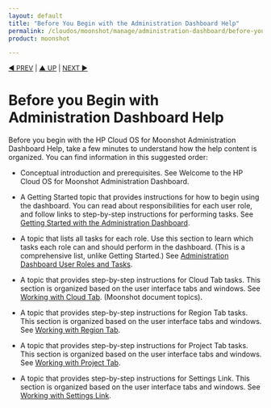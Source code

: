 ```yaml
---
layout: default
title: "Before You Begin with the Administration Dashboard Help"
permalink: /cloudos/moonshot/manage/administration-dashboard/before-you-begin/
product: moonshot

---
```




<script> 

function PageRefresh { 
onLoad="window.refresh"
}

PageRefresh();

</script>


<p style="font-size: small;"> <a href="/cloudos/moonshot/manage/operational-dashboard/">&#9664; PREV</a> | <a href="/cloudos/moonshot/manage/">&#9650; UP</a> | <a href="/cloudos/moonshot/manage/administration-dashboard/welcome/">NEXT &#9654;</a> </p>


# Before you Begin with Administration Dashboard Help #

Before you begin with the HP Cloud OS for Moonshot Administration Dashboard Help, take a few minutes to understand how the help content is organized. You can find information in this suggested order:

* Conceptual introduction and prerequisites. See Welcome to the HP Cloud OS for Moonshot Administration Dashboard.

* A Getting Started topic that provides instructions for how to begin using the dashboard. You can read about responsibilities for each user role, and follow links to step-by-step instructions for performing tasks. See [Getting Started with the Administration Dashboard](/cloudos/moonshot/manage/administration-dashboard/getting-started/).

* A topic that lists all tasks for each role. Use this section to learn which tasks each role can and should perform in the dashboard. (This is a comprehensive list, unlike Getting Started.) See [Administration Dashboard User Roles and Tasks](/cloudos/moonshot/manage/administration-dashboard/tasks-by-role/).


* A topic that provides step-by-step instructions for Cloud Tab tasks. This section is organized based on the user interface tabs and windows. See [Working with Cloud Tab](/cloudos/moonshot/manage/administration-dashboard/working-with-cloud-tab/). (Moonshot document topics).

* A topic that provides step-by-step instructions for Region Tab tasks. This section is organized based on the user interface tabs and windows. See [Working with Region Tab](/cloudos/moonshot/manage/administration-dashboard/working-with-region-tab/).

* A topic that provides step-by-step instructions for Project Tab tasks. This section is organized based on the user interface tabs and windows. See [Working with Project Tab](/cloudos/moonshot/manage/administration-dashboard/working-with-project-tab/).
 
* A topic that provides step-by-step instructions for Settings Link. This section is organized based on the user interface tabs and windows. See [Working with Settings Link](/cloudos/moonshot/manage/administration-dashboard/setting-tab/).
